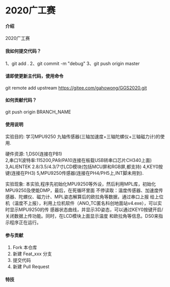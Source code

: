 # 2020广工赛

#### 介绍
2020广工赛

#### 我如何提交代码？
1、git add .
2、git commit -m "debug"
3、git push origin master

#### 请即使更新主代码，使用命令

git remote add upstream https://gitee.com/gahowong/GGS2020.git

#### 如何贡献代码？

git push origin BRANCH_NAME
#### 使用说明

实验目的:
	学习MPU9250 九轴传感器(三轴加速度+三轴陀螺仪+三轴磁力计)的使用.
	
硬件资源:
	1,DS0(连接在PB1)  
	2,串口1(波特率:115200,PA9/PA10连接在板载USB转串口芯片CH340上面) 
	3,ALIENTEK 2.8/3.5/4.3/7寸LCD模块(包括MCU屏和RGB屏,都支持) 
	4,KEY0按键(连接在PH3)
	5,MPU9250传感器(连接在PH4/PH5上,INT脚未用到).
	
实验现象:
	本实验,程序先初始化MPU9250等外设，然后利用MPL库，初始化MPU9250及使能DMP，最后，在死循环里面
	不停读取：温度传感器、加速度传感器、陀螺仪、磁力计、MPL姿态解算后的欧拉角等数据，通过串口上报
	给上位机（温度不上报），利用上位机软件（ANO_TC匿名科创地面站v4.exe），可以实时显示MPU9250的传
	感器状态曲线，并显示3D姿态，可以通过KEY0按键开启/关闭数据上传功能。同时，在LCD模块上面显示温度
	和欧拉角等信息。DS0来指示程序正在运行。
#### 参与贡献

1.  Fork 本仓库
2.  新建 Feat_xxx 分支
3.  提交代码
4.  新建 Pull Request


#### 特技

